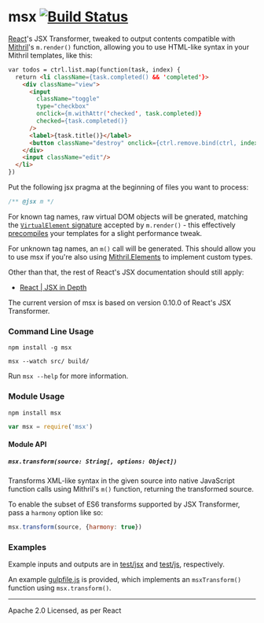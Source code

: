 # msx [![Build Status](https://secure.travis-ci.org/insin/msx.png?branch=master)](http://travis-ci.org/insin/msx)

[React](http://facebook.github.io/react/)'s JSX Transformer, tweaked to output
contents compatible with [Mithril](http://lhorie.github.io/mithril/)'s
`m.render()` function, allowing you to use HTML-like syntax in your Mithril
templates, like this:

```html
var todos = ctrl.list.map(function(task, index) {
  return <li className={task.completed() && 'completed'}>
    <div className="view">
      <input
        className="toggle"
        type="checkbox"
        onclick={m.withAttr('checked', task.completed)}
        checked={task.completed()}
      />
      <label>{task.title()}</label>
      <button className="destroy" onclick={ctrl.remove.bind(ctrl, index)}/>
    </div>
    <input className="edit"/>
  </li>
})
```

Put the following jsx pragma at the beginning of files you want to process:

```javascript
/** @jsx m */
```

For known tag names, raw virtual DOM objects will be gnerated, matching the
[`VirtualElement` signature](http://lhorie.github.io/mithril/mithril.render.html#signature)
accepted by `m.render()` - this effectively
[precompiles](http://lhorie.github.io/mithril/optimizing-performance.html) your
templates for a slight performance tweak.

For unknown tag names, an `m()` call will be generated. This should allow you to
use msx if you're also using [Mithril.Elements](https://github.com/philtoms/mithril.elements)
to implement custom types.

Other than that, the rest of React's JSX documentation should still apply:

* [React | JSX in Depth](http://facebook.github.io/react/docs/jsx-in-depth.html)

The current version of msx is based on version 0.10.0 of React's JSX Transformer.

### Command Line Usage

```
npm install -g msx
```

```
msx --watch src/ build/
```

Run `msx --help` for more information.

### Module Usage

```
npm install msx
```

```javascript
var msx = require('msx')
```

#### Module API

##### `msx.transform(source: String[, options: Object])`

Transforms XML-like syntax in the given source into native JavaScript function
calls using Mithril's `m()` function, returning the transformed source.

To enable the subset of ES6 transforms supported by JSX Transformer, pass a
`harmony` option like so:

```javascript
msx.transform(source, {harmony: true})
```

### Examples

Example inputs and outputs are in [test/jsx](https://github.com/insin/msx/tree/master/test/jsx)
and [test/js](https://github.com/insin/msx/tree/master/test/js), respectively.

An example [gulpfile.js](https://github.com/insin/msx/blob/master/gulpfile.js) is
provided, which implements an `msxTransform()` function using `msx.transform()`.

---

Apache 2.0 Licensed, as per React
